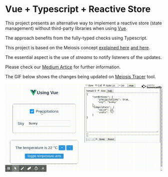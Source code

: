 # Vue + Typescript + Reactive Store

This project presents an alternative way to implement a reactive store (state management) without third-party libraries when using [Vue](https://vuejs.org/).

The approach benefits from the fully-typed checks using Typescript.

This project is based on the Meiosis concept [explained here](https://medium.com/@foxdonut00/you-dont-need-redux-mobx-rxjs-cerebral-6a735b150a02) [and here](http://meiosis.js.org/).

The essential aspect is the use of _streams_ to notify listeners of the updates.

Please check our [Medium Artice](https://medium.com/@dorival.pedroso/simple-reactive-state-management-in-vue-c1e7c3ae9d1b?sk=6ac3b633e41a1c43a64213b6baa6ac2b) for further information.

The GIF below shows the changes being updated on [Meiosis Tracer](https://github.com/foxdonut/meiosis-tracer) tool.

![](tute-vue-state.gif)
